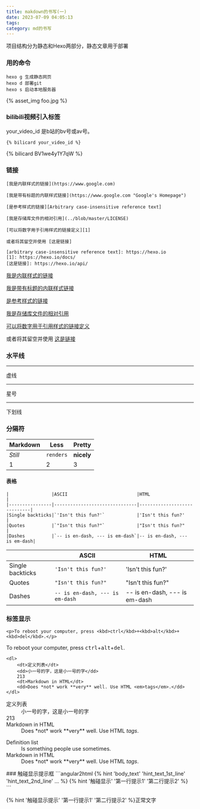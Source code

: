 ```yaml
---
title: makdown的书写(一)
date: 2023-07-09 04:05:13
tags: 
category: md的书写
---
```

项目结构分为静态和Hexo两部分，静态文章用于部署
### 用的命令
```angular2html
hexo g 生成静态网页
hexo d 部署git
hexo s 启动本地服务器
```

{% asset_img foo.jpg %}

[//]: # ({% bilibili PL9hW1uS6HUfscJ9DHkOSoOX45MjXduUxo 'BV1we4y1Y7qW' %})

### bilibili视频引入标签

your_video_id 是b站的bv号或av号。

```angular2html
{% bilicard your_video_id %} 
```

{% bilicard BV1we4y1Y7qW %}

### 链接

```
[我是内联样式的链接](https://www.google.com)

[我是带有标题的内联样式链接](https://www.google.com "Google's Homepage")

[是参考样式的链接][Arbitrary case-insensitive reference text]

[我是存储库文件的相对引用](../blob/master/LICENSE)

[可以将数字用于引用样式的链接定义][1]

或者将其留空并使用 [这是链接]

[arbitrary case-insensitive reference text]: https://hexo.io
[1]: https://hexo.io/docs/
[这是链接]: https://hexo.io/api/
```

[我是内联样式的链接](https://www.google.com)

[我是带有标题的内联样式链接](https://www.google.com "Google's Homepage")

[是参考样式的链接][Arbitrary case-insensitive reference text]

[我是存储库文件的相对引用](../blob/master/LICENSE)

[可以将数字用于引用样式的链接定义][1]

或者将其留空并使用 [这是链接]


[arbitrary case-insensitive reference text]: https://hexo.io

[1]: https://hexo.io/docs/

[这是链接]: https://hexo.io/api/

### 水平线

---

虚线

***

星号

___

下划线
### 分隔符

Markdown | Less | Pretty
--- | --- | ---
*Still* | `renders` | **nicely**
1 | 2 | 3
#### 表格
```angular2html
|                |ASCII                          |HTML                         |
|----------------|-------------------------------|-----------------------------|
|Single backticks|`'Isn't this fun?'`            |'Isn't this fun?'            |
|Quotes          |`"Isn't this fun?"`            |"Isn't this fun?"            |
|Dashes          |`-- is en-dash, --- is em-dash`|-- is en-dash, --- is em-dash|
```
|                |ASCII                          |HTML                         |
|----------------|-------------------------------|-----------------------------|
|Single backticks|`'Isn't this fun?'`            |'Isn't this fun?'            |
|Quotes          |`"Isn't this fun?"`            |"Isn't this fun?"            |
|Dashes          |`-- is en-dash, --- is em-dash`|-- is en-dash, --- is em-dash|
### 标签显示
```angular2html
<p>To reboot your computer, press <kbd>ctrl</kbd>+<kbd>alt</kbd>+<kbd>del</kbd>.</p>
```
<p>To reboot your computer, press <kbd>ctrl</kbd>+<kbd>alt</kbd>+<kbd>del</kbd>.</p>

```
<dl>
    <dt>定义列表</dt>
    <dd>小一号的字，这是小一号的字</dd>
    213
    <dt>Markdown in HTML</dt>
    <dd>Does *not* work **very** well. Use HTML <em>tags</em>.</dd>
</dl>
```
<dl>
    <dt>定义列表</dt>
    <dd>小一号的字，这是小一号的字</dd>
    213
    <dt>Markdown in HTML</dt>
    <dd>Does *not* work **very** well. Use HTML <em>tags</em>.</dd>
</dl>
<dl>
  <dt>Definition list</dt>
  <dd>Is something people use sometimes.</dd>

  <dt>Markdown in HTML</dt>
  <dd>Does *not* work **very** well. Use HTML <em>tags</em>.</dd>
</dl>
### 触碰显示提示框
```angular2html
{% hint 'body_text' 'hint_text_1st_line' 'hint_text_2nd_line' ... %}
{% hint '触碰显示' '第一行提示1' '第二行提示2' %}
```

{% hint '触碰显示提示' '第一行提示1' '第二行提示2' %}正常文字

[//]: # ({% imgurgal ryMBU %})

[//]: # ()
[//]: # ({% echarts 400 '85%' %})

[//]: # (\\TODO echarts option goes here)

[//]: # ({% endecharts %})
